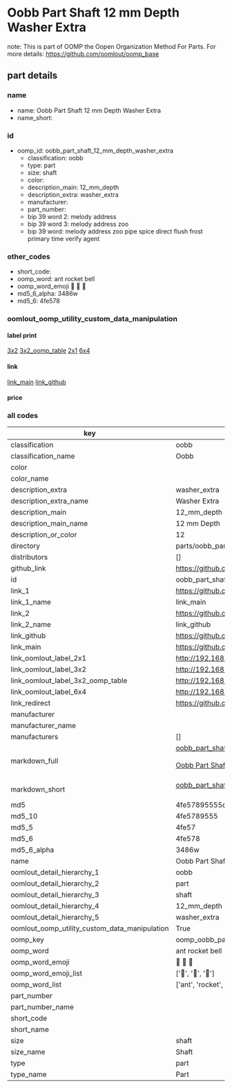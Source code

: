 # Oobb Part Shaft 12 mm Depth Washer Extra  

note: This is part of OOMP the Oopen Organization Method For Parts. For more details: https://github.com/oomlout/oomp_base

##  part details
  







### name
* name: Oobb Part Shaft 12 mm Depth Washer Extra
* name_short: 
### id
* oomp_id: oobb_part_shaft_12_mm_depth_washer_extra
  * classification: oobb
  * type: part
  * size: shaft
  * color: 
  * description_main: 12_mm_depth
  * description_extra: washer_extra
  * manufacturer: 
  * part_number: 
  * bip 39 word 2: melody address
  * bip 39 word 3: melody address zoo
  * bip 39 word: melody address zoo pipe spice direct flush frost primary time verify agent

### other_codes
* short_code: 
* oomp_word: ant rocket bell
* oomp_word_emoji :ant: :rocket: :bell:
* md5_6_alpha: 3486w
* md5_6: 4fe578






### oomlout_oomp_utility_custom_data_manipulation
#### label print
[3x2](http://192.168.1.245:1112/?label=oomp%203486w)
[3x2_oomp_table](http://192.168.1.108:1112/?label=oomp%203486w)
[2x1](http://192.168.1.242:1112/?label=oomp%203486w)
[6x4](http://192.168.1.55:1112/?label=oomp%203486w)    

#### link

[link_main](https://github.com/oomlout/oomlout_oomp_version_1_messy/tree/main/parts/oobb_part_shaft_12_mm_depth_washer_extra) [link_github](https://github.com/oomlout/oomlout_oomp_version_1_messy/tree/main/parts/oobb_part_shaft_12_mm_depth_washer_extra)                             

#### price







### all codes 
| key | value |  
| --- | --- |  
| classification | oobb |  
| classification_name | Oobb |  
| color |  |  
| color_name |  |  
| description_extra | washer_extra |  
| description_extra_name | Washer Extra |  
| description_main | 12_mm_depth |  
| description_main_name | 12 mm Depth |  
| description_or_color | 12 |  
| directory | parts/oobb_part_shaft_12_mm_depth_washer_extra |  
| distributors | [] |  
| github_link | https://github.com/oomlout/oomlout_oomp_part_src/tree/main/parts/oobb_part_shaft_12_mm_depth_washer_extra |  
| id | oobb_part_shaft_12_mm_depth_washer_extra |  
| link_1 | https://github.com/oomlout/oomlout_oomp_version_1_messy/tree/main/parts/oobb_part_shaft_12_mm_depth_washer_extra |  
| link_1_name | link_main |  
| link_2 | https://github.com/oomlout/oomlout_oomp_version_1_messy/tree/main/parts/oobb_part_shaft_12_mm_depth_washer_extra |  
| link_2_name | link_github |  
| link_github | https://github.com/oomlout/oomlout_oomp_version_1_messy/tree/main/parts/oobb_part_shaft_12_mm_depth_washer_extra |  
| link_main | https://github.com/oomlout/oomlout_oomp_version_1_messy/tree/main/parts/oobb_part_shaft_12_mm_depth_washer_extra |  
| link_oomlout_label_2x1 | http://192.168.1.242:1112/?label=oomp%203486w |  
| link_oomlout_label_3x2 | http://192.168.1.245:1112/?label=oomp%203486w |  
| link_oomlout_label_3x2_oomp_table | http://192.168.1.108:1112/?label=oomp%203486w |  
| link_oomlout_label_6x4 | http://192.168.1.55:1112/?label=oomp%203486w |  
| link_redirect | https://github.com/oomlout/oomlout_oomp_version_1_messy/tree/main/parts/oobb_part_shaft_12_mm_depth_washer_extra |  
| manufacturer |  |  
| manufacturer_name |  |  
| manufacturers | [] |  
| markdown_full | [oobb_part_shaft_12_mm_depth_washer_extra](none)<br>[](none)<br>[Oobb Part Shaft 12 Mm Depth Washer Extra](none)<br><br> |  
| markdown_short | [oobb_part_shaft_12_mm_depth_washer_extra](none)<br><br> |  
| md5 | 4fe57895555d6b38fa68ca55ffc0dc54 |  
| md5_10 | 4fe5789555 |  
| md5_5 | 4fe57 |  
| md5_6 | 4fe578 |  
| md5_6_alpha | 3486w |  
| name | Oobb Part Shaft 12 mm Depth Washer Extra |  
| oomlout_detail_hierarchy_1 | oobb |  
| oomlout_detail_hierarchy_2 | part |  
| oomlout_detail_hierarchy_3 | shaft |  
| oomlout_detail_hierarchy_4 | 12_mm_depth |  
| oomlout_detail_hierarchy_5 | washer_extra |  
| oomlout_oomp_utility_custom_data_manipulation | True |  
| oomp_key | oomp_oobb_part_shaft_12_mm_depth_washer_extra |  
| oomp_word | ant rocket bell |  
| oomp_word_emoji | :ant: :rocket: :bell: |  
| oomp_word_emoji_list | [':ant:', ':rocket:', ':bell:'] |  
| oomp_word_list | ['ant', 'rocket', 'bell'] |  
| part_number |  |  
| part_number_name |  |  
| short_code |  |  
| short_name |  |  
| size | shaft |  
| size_name | Shaft |  
| type | part |  
| type_name | Part |  
